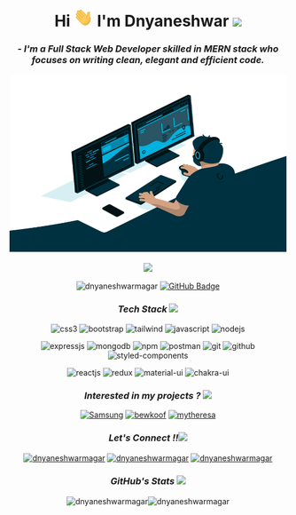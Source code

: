 <h1 align="center">Hi <img src="https://raw.githubusercontent.com/ABSphreak/ABSphreak/master/gifs/Hi.gif" width="35"> I'm Dnyaneshwar <img src="https://camo.githubusercontent.com/d3359cb00ab0b5ed8f2e1fe3fceb4fbaf3b614340f8c0db99c17b9f50b351770/68747470733a2f2f656d6f6a69732e736c61636b6d6f6a69732e636f6d2f656d6f6a69732f696d616765732f313533313834393433302f343234362f626c6f622d73756e676c61737365732e6769663f31353331383439343330" width="35"></h1>
<h3 align="center">- <i>I'm a Full Stack Web Developer skilled in MERN stack who focuses on writing clean, elegant and efficient code.</i></h3>
  <div align="center"><img  alt="GIF" src="https://github.com/dnyaneshwarmagar/dnyaneshwarmagar/blob/main/githubProfile.gif" width="500" height="320" /></div>
<br>
<div align="center">
  <img width="50%" src="https://user-images.githubusercontent.com/63009970/150720572-eac3041d-d19e-4182-9b74-715f7c30e253.jpg"/>
</p>
</div>
<p align="center"> <img src="https://komarev.com/ghpvc/?username=dnyaneshwarmagar&label=Profile%20views&color=0e75b6&style=flat" alt="dnyaneshwarmagar" />
<a href="https://github.com/dnyaneshwarmagar?tab=followers"><img src="https://img.shields.io/github/followers/dnyaneshwarmagar?label=Followers&style=social" alt="GitHub Badge"></a>
</p>

<h3 align="center"><i>Tech Stack <img src="https://camo.githubusercontent.com/beb64ff21c883e318e4f5db5231c2ba4175705bea1c9249e82a41ab375db4f75/68747470733a2f2f6d65646961322e67697068792e636f6d2f6d656469612f51737347456d706b79454f684243623765312f67697068792e6769663f6369643d656366303565343761306e336769316266716e74716d6f62386739616964316f796a327772336473336d67373030626c267269643d67697068792e676966" width="35"/></i></h3>

<div align = "center">
<p align = "center>
<img src="https://img.shields.io/badge/HTML5-E34F26?style=for-the-badge&logo=html5&logoColor=white" alt="html5"/>
<img src="https://img.shields.io/badge/CSS3-1572B6?style=for-the-badge&logo=css3&logoColor=white" alt="css3"/>
<img src="https://img.shields.io/badge/HTML5-563D7C?style=for-the-badge&logo=html5&logoColor=white" alt="bootstrap"/>
<img src="https://img.shields.io/badge/Tailwind_CSS-38B2AC?style=for-the-badge&logo=tailwind-css&logoColor=white" alt="tailwind"/>
<img src="https://img.shields.io/badge/JavaScript-323330?style=for-the-badge&logo=javascript&logoColor=F7DF1E" alt="javascript"/>
<img src="https://img.shields.io/badge/Node.js-339933?style=for-the-badge&logo=nodedotjs&logoColor=white" alt="nodejs" />
</p>
<p align = "center>
<img src="https://img.shields.io/badge/HTML5-E34F26?style=for-the-badge&logo=html5&logoColor=white" alt="html5"/>
<img src="https://img.shields.io/badge/Express.js-000000?style=for-the-badge&logo=express&logoColor=white" alt="expressjs"/>
<img src="https://img.shields.io/badge/MongoDB-4EA94B?style=for-the-badge&logo=mongodb&logoColor=white" alt="mongodb"/>
<img src="https://img.shields.io/badge/npm-CB3837?style=for-the-badge&logo=npm&logoColor=white" alt="npm"/>
<img src="https://img.shields.io/badge/Postman-FF6C37?style=for-the-badge&logo=Postman&logoColor=white" alt="postman"/>
<img src="https://img.shields.io/badge/Git-f44d27?style=for-the-badge&logo=git&logoColor=white" alt="git"/>
<img src="https://img.shields.io/badge/GitHub-100000?style=for-the-badge&logo=github&logoColor=white" alt="github"/>
<img src="https://img.shields.io/badge/styled--components-DB7093?style=for-the-badge&logo=styled-components&logoColor=white" alt="styled-components"/>
</p>
<p align = "center>
<img src="https://img.shields.io/badge/HTML5-E34F26?style=for-the-badge&logo=html5&logoColor=white" alt="html5"/>
<img src="https://img.shields.io/badge/React-20232A?style=for-the-badge&logo=react&logoColor=61DAFB" alt="reactjs" />
<img src="https://img.shields.io/badge/Redux-593D88?style=for-the-badge&logo=redux&logoColor=white" alt="redux" />
<img src="https://img.shields.io/badge/Material%20UI-007FFF?style=for-the-badge&logo=mui&logoColor=white" alt="material-ui"/>
<img src="https://img.shields.io/badge/Chakra%20UI-3bc7bd?style=for-the-badge&logo=chakraui&logoColor=white" alt="chakra-ui"/>

</p>
</div>


<h3 align="center"><i>Interested in my projects ? <img src="https://media2.giphy.com/media/dqOQq1ToYzf8fWODSb/giphy.gif" width="50" /></i></h3>
<p align="center">
<a href="https://samsung-clone-dnyaneshm-project.netlify.app/" target="blank"><img src="https://img.shields.io/static/v1?style=for-the-badge&message=Samsung&color=1a78f4&logo=Samsung&logoColor=FFFFFF&label=" alt="Samsung" /></a> 
<a href="https://bewakoof-dnyaneshm-project.netlify.app/"><img src="https://img.shields.io/static/v1?style=for-the-badge&message=Bewakoof&color=E60012&logo=bewakoof&logoColor=FFFFFF&label=" alt="bewkoof" /></a> 
<a href="https://github.com/dnyaneshwarmagar/Project-on-Cloning-of-Mytheresa.com-" target="blank"><img src="https://img.shields.io/static/v1?style=for-the-badge&message=Mytheresa&color=000000&logo=mytheresa&logoColor=FFFFFF&label=" alt="mytheresa"/></a>
</p>


<h3 align="center"><i>Let's Connect !!<img src="https://raw.githubusercontent.com/ShahriarShafin/ShahriarShafin/main/Assets/handshake.gif" width="100" /></i></h3>
<p align="center">
<a href="https://www.linkedin.com/in/dnyaneshm" target="blank"><img align="center" src="https://img.shields.io/badge/LinkedIn-0077B5?style=for-the-badge&logo=linkedin&logoColor=white" alt="dnyaneshwarmagar" /></a>
  <a href="https://medium.com/@dnyaneshwarmagar276" target="blank"><img align="center" src="https://img.shields.io/badge/Medium-2962FF?style=for-the-badge&logo=hashnode&logoColor=white" alt="dnyaneshwarmagar" /></a>
  <a title="dnyaneshwarmagar26@gmail.com" href="mailto:dnyaneshwarmagar27@gmail.com" target="blank"><img align="center" src="https://img.shields.io/badge/Gmail-D14836?style=for-the-badge&logo=gmail&logoColor=white" alt="dnyaneshwarmagar" /></a> 
</p>


<h3 align="center"><i>GitHub's Stats <img src="https://camo.githubusercontent.com/f11b92476ee793cfe97f20e0564ab552bd9bd670179d7b6772c59bb4d3218ca6/68747470733a2f2f692e70696e696d672e636f6d2f6f726967696e616c732f36352f63342f66342f36356334663435323537316265313236316539633632336637646134383861632e676966" width="35"/></i></h3>

<p align="center">
<img align="center" src="https://github-readme-stats.vercel.app/api?username=dnyaneshwarmagar&count_private=true&show_icons=true&include_all_commits=true&hide=issues,contribs&border_radius=0&locale=en" alt="dnyaneshwarmagar" height="139"/><img align="center" src="https://github-readme-stats.vercel.app/api/top-langs/?username=dnyaneshwarmagar&layout=compact&border_radius=0" alt="dnyaneshwarmagar" height="139" />
</p>







